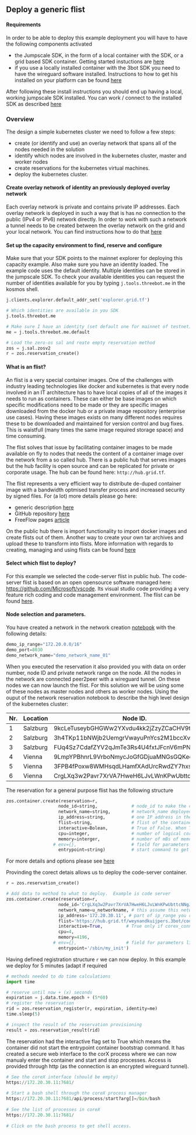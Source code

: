 ## Deploy a generic flist

#### Requirements

In order to be able to deploy this example deployment you will have to have the following components activated
- the Jumpscale SDK, in the form of a local container with the SDK, or a grid based SDK container.  Getting started instuctions are [here](/grid/peer2peer_storage_compute/general/jumpscale_SDK) 
- if you use a locally installed container with the 3bot SDK you need to have the wireguard software installed.  Instructions to how to get his installed on your platform can be found [here](https://www.wireguard.com/install/)

After following these install instructions you should end up having a local, working jumpscale SDK installed.  You can work / connect to the installed SDK as described [here](/grid/peer2peer_storage_compute/general/jumpscale_SDK/SDK_getting_started.md)

### Overview
The design a simple kubernetes cluster we need to follow a few steps:
- create (or identify and use) an overlay network that spans all of the nodes needed in the solution
- identify which nodes are involved in the kubernetes cluster, master and worker nodes
- create reservations for the kubernetes virtual machines.
- deploy the kubernetes cluster.

#### Create overlay network of identity an previously deployed overlay network

Each overlay network is private and contains private IP addresses.  Each overlay network is deployed in such a way that is has no connection to the public (IPv4 or IPv6) network directly.  In order to work with such a network a tunnel needs to be created between the overlay network on the grid and your local network.  You can find instructions how to do that [here](/grid/peer2peer_storage_compute/use_cases/examples/jupyter/network/overlay_network.md)

#### Set up the capacity environment to find, reserve and configure

Make sure that your SDK points to the mainnet explorer for deploying this capacity example.  Also make sure you have an identity loaded.  The example code uses the default identity.  Multiple identities can be stored in the jumpscale SDK.  To check your available identities you can request the number of identities available for you by typing `j.tools.threebot.me` in the kosmos shell.



```python
j.clients.explorer.default_addr_set('explorer.grid.tf')

# Which identities are available in you SDK
j.tools.threebot.me

# Make sure I have an identity (set default one for mainnet of testnet)
me = j.tools.threebot.me.default

# Load the zero-os sal and reate empty reservation method
zos = j.sal.zosv2
r = zos.reservation_create()
```

#### What is an flist?  

An flist is a very special container images.  One of the challenges with industry leading technologies like docker and kubernetes is that every node involved in an IT architecture has to have local copies of all of the images it needs to run as containers. These can either be base images on which specific modifications need to be made or they are specific images downloaded from the docker hub or a private image repository (enterprise use cases).  Having these images exists on many different nodes requires these to be downloaded and maintained for version control and bug fixes.  This is waistfull (many times the same image required storage space) and time consuming. 

The flist solves that issue by facilitating container images to be made available on fly to nodes that needs the content of a container image over the network from a so called hub.  There is a public hub that serves images but the hub facility is open source and can be replicated for private or corporate usage.  The hub can be found here: `http://hub.grid.tf`.

The flist represents a very efficient way to distribute de-duped container image with a bandwidth optmised transfer process and increased security by signed files.  For (a lot) more details please go here:

 * generic description [here](https://github.com/threefoldtech/0-flist/blob/development/doc/flist.md)
 * GitHub repository [here](https://github.com/threefoldtech/0-flist)
 * FreeFlow pages [article](http://freeflowpages.com/content/perma?id=9396)
    
On the public hub there is import functionality to import docker images and create flists out of them. Another way to create your own tar archives and upload these to transform into flists.  More information with regards to creating, managing and using flists can be found [here](https://hub.grid.tf/)

#### Select which flist to deploy?

For this example we selected the code-server flist in public hub.  The code-server flist is based on an open opensource software managed here: https://github.com/Microsoft/vscode.  Its visual studio code providing a very feature rich coding and code management environment.  The flist can be found [here](https://hub.grid.tf/weynandkuijpers.3bot/codercom-code-server-latest.flist).

#### Node selection and parameters.
You have created a network in the network creation [notebook](/grid/peer2peer_storage_compute/use_cases/examples/jupyter/network/overlay_network.ipynb) with the following details:

```python
demo_ip_range="172.20.0.0/16"
demo_port=8030
demo_network_name="demo_network_name_01"
```
When you executed the reservation it also provided you with data on order number, node ID and private network range on the node.  All the nodes in the network are connected peer2peer with a wireguard tunnel.  On these nodes we can now launch the flist.  For this solution we will be using some of these nodes as master nodes and others as worker nodes.  Using the ouput of the network reservation notebook to describe the high level design of the kubernetes cluster:

| Nr.  |  Location | Node ID.   |  IPV4 network    | Function.  |
|--------|---|---|---|---|
|    1    | Salzburg  | 9kcLeTuseybGHGWw2YXvdu4kk2jZzyZCaCHV9t6Axqqx  | 172.20.15.0/24  | Available |
|    2    | Salzburg  | 3h4TKp11bNWjb2UemgrVwayuPnYcs2M1bccXvi3jPR2Y  | 172.20.16.0/24  |  Available |
|    3    | Salzburg  |  FUq4Sz7CdafZYV2qJmTe3Rs4U4fxtJFcnV6mPNgGbmRg | 172.20.17.0/24  | Available|
|    4    | Vienna  |  9LmpYPBhnrL9VrboNmycJoGfGDjuaMNGsGQKeqrUMSii | 172.20.28.0/24  |  Available |
|    5    | Vienna  |  3FPB4fPoxw8WMHsqdLHamfXAdUrcRwdZY7hxsFQt3odL | 172.20.29.0/24  | Available  |
|    6    | Vienna  |  CrgLXq3w2Pavr7XrVA7HweH6LJvLWnKPwUbttcNNgJX7 | 172.20.30.0/24  | Available  |


The reservation for a general purpose flist has the following structure
```python
zos.container.create(reservation=r,
                    node_id=string,             # node_id to make the capacity reservation on and deploy the flist
                    network_name=string,        # network_name deployed on the node (node can have multiple private networks)
                    ip_address=string,          # one IP address in the range of the chosen network_name on the node
                    flist=string,               # flist of the container you want to install, htttp hub location.
                    interactive=Bolean,         # True of False. When True the entrypoint start commend is ignored and a web interface to the coreX process will de started instead
                    cpu=integer,                # number of logical cores
                    memory=interger,            # number of mBs of memory
                  # env={},                     # field for parameters like needed in the container environment 
                    entrypoint=string)          # start command to get the software running in the container
```

For more details and options please see [here](https://github.com/threefoldtech/jumpscaleX_libs/blob/master/JumpscaleLibs/sal/zosv2/container.py)

Provinding the corect detais allows us to deploy the code-server container.


```python
r = zos.reservation_create()

# Add data to method to what to deploy.  Example is code server
zos.container.create(reservation=r,
                    node_id='CrgLXq3w2Pavr7XrVA7HweH6LJvLWnKPwUbttcNNgJX7', # one of the node_id that is part of the network
                    network_name=u_networkname, # this assume this network is already provisioned on the node
                    ip_address='172.20.30.11', # part of ip_range you reserved for your network xxx.xxx.1.10
                    flist='https://hub.grid.tf/weynandkuijpers.3bot/codercom-code-server-latest.flist', # flist of the container you want to install
                    interactive=True,         # True only if corex_connect required, default false
                    cpu=4,
                    memory=4196,
                  # env={},                   # field for parameters like config 
                    entrypoint='/sbin/my_init')
```

Having defined registration structure `r` we can now deploy.  In this example we deploy for 5 minutes (adapt if required


```python
# methods needed to do time calculations
import time

# reserve until now + (x) seconds
expiration = j.data.time.epoch + (5*60)
# register the reservation
rid = zos.reservation_register(r, expiration, identity=me)
time.sleep(5)

# inspect the result of the reservation provisioning
result = zos.reservation_result(rid)
```

The reservation had the interactive flag set to True which means the container did not start the entrypoint container bootstrap command.  It has created a secure web interface to the corX process where we can now manualy enter the container and start and stop processes. Access is provided through http (as the connection is an encrypted wireguard tunnel).


```python
# See the coreX interface (should be empty)
https://172.20.30.11:7681/
        
# Start a bash shell through the coreX process manager
https://172.20.30.11:7681/api/process/start?arg[]=/bin/bash
        
# See the list of processes in coreX
https://172.20.30.11:7681/
        
# Click on the bash process to get shell access.
```
